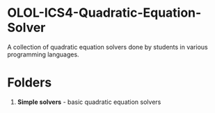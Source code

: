 # OLOL-ICS4-Quadratic-Equation-Solver

A collection of quadratic equation solvers done by students in various programming languages.

# Folders

1. **Simple solvers** - basic quadratic equation solvers

